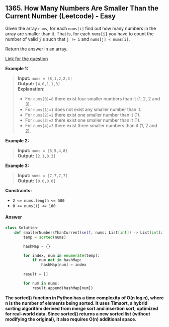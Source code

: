## 1365. How Many Numbers Are Smaller Than the Current Number (Leetcode) - Easy

Given the array `nums`, for each `nums[i]` find out how many numbers in the array are smaller than it. That is, for each `nums[i]` you have to count the number of valid `j`'s such that `j != i` and `nums[j] < nums[i]`.

Return the answer in an array.

[Link for the question](https://leetcode.com/problems/how-many-numbers-are-smaller-than-the-current-number/description/)

**Example 1:**

> **Input:** `nums = [8,1,2,2,3]`  
> **Output:** `[4,0,1,1,3]`  
> **Explanation:**
>
> - For `nums[0]=8` there exist four smaller numbers than it (1, 2, 2 and 3).
> - For `nums[1]=1` does not exist any smaller number than it.
> - For `nums[2]=2` there exist one smaller number than it (1).
> - For `nums[3]=2` there exist one smaller number than it (1).
> - For `nums[4]=3` there exist three smaller numbers than it (1, 2 and 2).

**Example 2:**

> **Input:** `nums = [6,5,4,8]`  
> **Output:** `[2,1,0,3]`

**Example 3:**

> **Input:** `nums = [7,7,7,7]`  
> **Output:** `[0,0,0,0]`

**Constraints:**

- `2 <= nums.length <= 500`
- `0 <= nums[i] <= 100`

#### Answer
```Python
class Solution:
    def smallerNumbersThanCurrent(self, nums: List[int]) -> List[int]:
        temp = sorted(nums)

        hashMap = {}

        for index, num in enumerate(temp):
            if num not in hashMap:
                hashMap[num] = index
        
        result = []

        for num in nums:
            result.append(hashMap[num])
```

**The sorted() function in Python has a time complexity of O(n log n), where n is the number of elements being sorted. It uses Timsort, a hybrid sorting algorithm derived from merge sort and insertion sort, optimized for real-world data. Since sorted() returns a new sorted list (without modifying the original), it also requires O(n) additional space.**